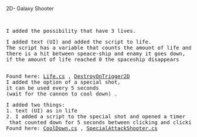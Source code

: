 <p>2D- Galaxy Shooter</p>
<p>&nbsp;</p>
<pre class="tw-data-text tw-text-large tw-ta" dir="ltr" data-placeholder="תרגום"><span lang="en">I added the possibility that have 3 lives.<br /></span></pre>
<pre id="tw-target-text" class="tw-data-text tw-text-large tw-ta" dir="ltr" data-placeholder="תרגום">I added text (UI) and added the script to life. <br />The script has a variable that counts the amount of life and every time <br />there is a hit between speace-ship and enamy it goes down, <br />if the amount of life reached 0 the spaceship disappears</pre>
<pre class="tw-data-text tw-text-large tw-ta" dir="ltr" data-placeholder="תרגום"><span lang="en"><br />Found here: <a href="https://github.com/moshelh/2D--Galaxy-Shooter/blob/master/gamedev-5780-code/02-collisions/Assets/Scripts/4-text/Life.cs">Life.cs</a> , <a href="https://github.com/moshelh/2D--Galaxy-Shooter/blob/master/gamedev-5780-code/02-collisions/Assets/Scripts/3-collisions/DestroyOnTrigger2D.cs">DestroyOnTrigger2D</a><br />I added the option of a special shot, <br />it can be used every 5 seconds <br />(wait for the cannon to cool down) .<br /></span></pre>
<pre id="tw-target-text" class="tw-data-text tw-text-large tw-ta" dir="ltr" data-placeholder="תרגום"><span lang="en">I added two things:
1. text (UI) as in life
2. I added a script to the special shot and opened a timer<br /> that counted down for 5 seconds between clicking and clicking.</span><span lang="en"><br />Found here: <a href="https://github.com/moshelh/2D--Galaxy-Shooter/blob/master/gamedev-5780-code/02-collisions/Assets/Scripts/4-text/CoolDown.cs">CoolDown.cs</a> , <a href="https://github.com/moshelh/2D--Galaxy-Shooter/blob/master/gamedev-5780-code/02-collisions/Assets/Scripts/2-spawners/SpecialAttackShooter.cs">SpecialAttackShooter.cs</a></span></pre>
